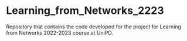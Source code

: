 # Learning_from_Networks_2223
 Repository that contains the code developed for the project for Learning from Networks 2022-2023 course at UniPD.
